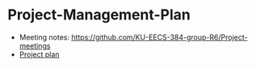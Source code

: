 # Project-Management-Plan

- Meeting notes: https://github.com/KU-EECS-384-group-R6/Project-meetings
- [Project plan](./project_plan.pdf)
